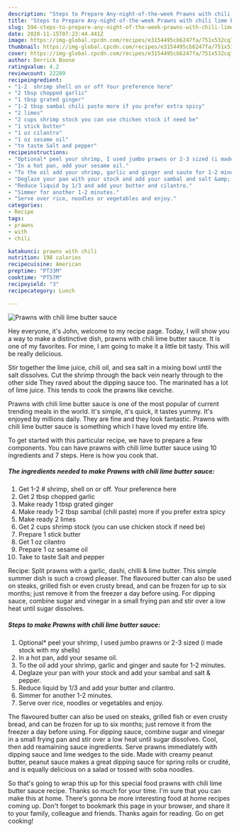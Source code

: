 ```yaml
---
description: "Steps to Prepare Any-night-of-the-week Prawns with chili lime butter sauce"
title: "Steps to Prepare Any-night-of-the-week Prawns with chili lime butter sauce"
slug: 594-steps-to-prepare-any-night-of-the-week-prawns-with-chili-lime-butter-sauce
date: 2020-11-15T07:23:44.441Z
image: https://img-global.cpcdn.com/recipes/e3154495cb6247fa/751x532cq70/prawns-with-chili-lime-butter-sauce-recipe-main-photo.jpg
thumbnail: https://img-global.cpcdn.com/recipes/e3154495cb6247fa/751x532cq70/prawns-with-chili-lime-butter-sauce-recipe-main-photo.jpg
cover: https://img-global.cpcdn.com/recipes/e3154495cb6247fa/751x532cq70/prawns-with-chili-lime-butter-sauce-recipe-main-photo.jpg
author: Derrick Boone
ratingvalue: 4.2
reviewcount: 22289
recipeingredient:
- "1-2  shrimp shell on or off Your preference here"
- "2 tbsp chopped garlic"
- "1 tbsp grated ginger"
- "1-2 tbsp sambal chili paste more if you prefer extra spicy"
- "2 limes"
- "2 cups shrimp stock you can use chicken stock if need be"
- "1 stick butter"
- "1 oz cilantro"
- "1 oz sesame oil"
- "to taste Salt and pepper"
recipeinstructions:
- "Optional* peel your shrimp, I used jumbo prawns or 2-3 sized (i made stock with my shells)"
- "In a hot pan, add your sesame oil."
- "To the oil add your shrimp, garlic and ginger and saute for 1-2 minutes."
- "Deglaze your pan with your stock and add your sambal and salt &amp; pepper."
- "Reduce liquid by 1/3 and add your butter and cilantro."
- "Simmer for another 1-2 minutes."
- "Serve over rice, noodles or vegetables and enjoy."
categories:
- Recipe
tags:
- prawns
- with
- chili

katakunci: prawns with chili 
nutrition: 198 calories
recipecuisine: American
preptime: "PT33M"
cooktime: "PT57M"
recipeyield: "3"
recipecategory: Lunch

---
```



![Prawns with chili lime butter sauce](https://img-global.cpcdn.com/recipes/e3154495cb6247fa/751x532cq70/prawns-with-chili-lime-butter-sauce-recipe-main-photo.jpg)

Hey everyone, it's John, welcome to my recipe page. Today, I will show you a way to make a distinctive dish, prawns with chili lime butter sauce. It is one of my favorites. For mine, I am going to make it a little bit tasty. This will be really delicious.

Stir together the lime juice, chili oil, and sea salt in a mixing bowl until the salt dissolves. Cut the shrimp through the back vein nearly through to the other side They raved about the dipping sauce too. The marinated has a lot of lime juice. This tends to cook the prawns like ceviche.

Prawns with chili lime butter sauce is one of the most popular of current trending meals in the world. It's simple, it's quick, it tastes yummy. It's enjoyed by millions daily. They are fine and they look fantastic. Prawns with chili lime butter sauce is something which I have loved my entire life.


To get started with this particular recipe, we have to prepare a few components. You can have prawns with chili lime butter sauce using 10 ingredients and 7 steps. Here is how you cook that.

<!--inarticleads1-->

##### The ingredients needed to make Prawns with chili lime butter sauce:

1. Get 1-2 # shrimp, shell on or off. Your preference here
1. Get 2 tbsp chopped garlic
1. Make ready 1 tbsp grated ginger
1. Make ready 1-2 tbsp sambal (chili paste) more if you prefer extra spicy
1. Make ready 2 limes
1. Get 2 cups shrimp stock (you can use chicken stock if need be)
1. Prepare 1 stick butter
1. Get 1 oz cilantro
1. Prepare 1 oz sesame oil
1. Take to taste Salt and pepper


Recipe: Split prawns with a garlic, dashi, chilli &amp; lime butter. This simple summer dish is such a crowd pleaser. The flavoured butter can also be used on steaks, grilled fish or even crusty bread, and can be frozen for up to six months; just remove it from the freezer a day before using. For dipping sauce, combine sugar and vinegar in a small frying pan and stir over a low heat until sugar dissolves. 

<!--inarticleads2-->

##### Steps to make Prawns with chili lime butter sauce:

1. Optional* peel your shrimp, I used jumbo prawns or 2-3 sized (i made stock with my shells)
1. In a hot pan, add your sesame oil.
1. To the oil add your shrimp, garlic and ginger and saute for 1-2 minutes.
1. Deglaze your pan with your stock and add your sambal and salt &amp; pepper.
1. Reduce liquid by 1/3 and add your butter and cilantro.
1. Simmer for another 1-2 minutes.
1. Serve over rice, noodles or vegetables and enjoy.


The flavoured butter can also be used on steaks, grilled fish or even crusty bread, and can be frozen for up to six months; just remove it from the freezer a day before using. For dipping sauce, combine sugar and vinegar in a small frying pan and stir over a low heat until sugar dissolves. Cool, then add reamaining sauce ingredients. Serve prawns immediately with dipping sauce and lime wedges to the side. Made with creamy peanut butter, peanut sauce makes a great dipping sauce for spring rolls or crudité, and is equally delicious on a salad or tossed with soba noodles. 

So that's going to wrap this up for this special food prawns with chili lime butter sauce recipe. Thanks so much for your time. I'm sure that you can make this at home. There's gonna be more interesting food at home recipes coming up. Don't forget to bookmark this page in your browser, and share it to your family, colleague and friends. Thanks again for reading. Go on get cooking!
